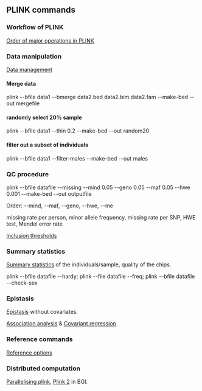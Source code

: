 ## PLINK commands

### Workflow of PLINK 
[Order of major operations in PLINK](http://pngu.mgh.harvard.edu/~purcell/plink/flow.shtml)

###  Data manipulation
[Data management](http://pngu.mgh.harvard.edu/~purcell/plink/dataman.shtml)

#### Merge data

plink --bfile data1 --bmerge data2.bed data2.bim data2.fam --make-bed --out mergefile

#### randomly select 20% sample

plink --bfile data1 --thin 0.2 --make-bed --out random20

#### filter out a subset of individuals

plink --bfile data1 --filter-males --make-bed --out males

### QC procedure 

plink --bfile datafile --missing --mind 0.05 --geno 0.05 --maf 0.05 --hwe 0.001 --make-bed --out outputfile

Order: --mind, --maf, --geno, --hwe, --me

missing rate per person, minor allele frequency, missing rate per SNP, HWE test, Mendel error rate

[Inclusion thresholds](http://pngu.mgh.harvard.edu/~purcell/plink/thresh.shtml)

### Summary statistics 

[Summary statistics](http://pngu.mgh.harvard.edu/~purcell/plink/summary.shtml) of the individuals/sample, quality of the chips.

plink --bfile datafile --hardy; plink --file datafile --freq; plink --bfile datafile --check-sex

### Epistasis
[Epistasis](http://pngu.mgh.harvard.edu/~purcell/plink/epi.shtml) without covariates.

[Association analysis](http://pngu.mgh.harvard.edu/~purcell/plink/anal.shtml#glm) & [Covariant regression](https://www.cog-genomics.org/plink2/assoc#linear)

### Reference commands

[Reference options](http://pngu.mgh.harvard.edu/~purcell/plink/reference.shtml)

### Distributed computation

[Parallelising plink](http://chrisladroue.com/2012/03/parallelising-plink-or-anything-else-the-easy-way/?nsukey), [Plink 2](https://www.cog-genomics.org/plink2/parallel) in BGI.


